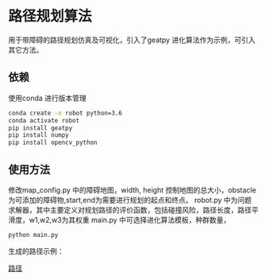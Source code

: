 # 路径规划算法

用于带障碍的路径规划仿真及可视化，引入了geatpy 进化算法作为示例，可引入其它方法。

## 依赖
使用conda 进行版本管理
```sh
conda create -n robot python=3.6
conda activate robot
pip install geatpy
pip install numpy
pip install opencv_python
```
## 使用方法

修改map_config.py 中的障碍地图，width, height 控制地图的总大小，obstacle 为可添加的障碍物,start,end为需要进行规划的起点和终点。
robot.py 中为问题求解器，其中主要定义对规划路径的评价函数，包括碰撞风险，路径长度，路径平滑度，w1,w2,w3为其权重
main.py 中可选择进化算法模板，种群数量，

``` python
python main.py
```

生成的路径示例：

[路径](https://github.com/streamer-AP/robot-plan/blob/master/Trace.jpg)
